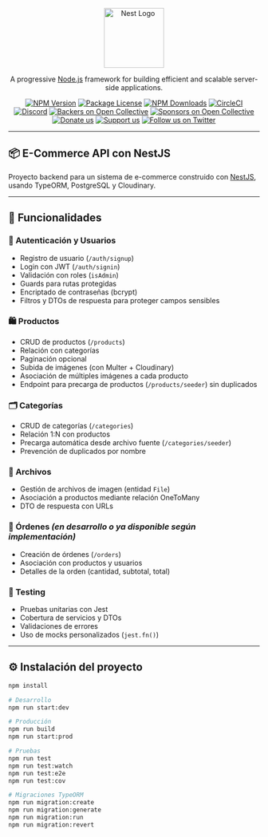 <p align="center">
  <a href="http://nestjs.com/" target="blank"><img src="https://nestjs.com/img/logo-small.svg" width="120" alt="Nest Logo" /></a>
</p>

<p align="center">A progressive <a href="http://nodejs.org" target="_blank">Node.js</a> framework for building efficient and scalable server-side applications.</p>

<p align="center">
  <a href="https://www.npmjs.com/~nestjscore" target="_blank"><img src="https://img.shields.io/npm/v/@nestjs/core.svg" alt="NPM Version" /></a>
  <a href="https://www.npmjs.com/~nestjscore" target="_blank"><img src="https://img.shields.io/npm/l/@nestjs/core.svg" alt="Package License" /></a>
  <a href="https://www.npmjs.com/~nestjscore" target="_blank"><img src="https://img.shields.io/npm/dm/@nestjs/common.svg" alt="NPM Downloads" /></a>
  <a href="https://circleci.com/gh/nestjs/nest" target="_blank"><img src="https://img.shields.io/circleci/build/github/nestjs/nest/master" alt="CircleCI" /></a>
  <a href="https://discord.gg/G7Qnnhy" target="_blank"><img src="https://img.shields.io/badge/discord-online-brightgreen.svg" alt="Discord"/></a>
  <a href="https://opencollective.com/nest#backer" target="_blank"><img src="https://opencollective.com/nest/backers/badge.svg" alt="Backers on Open Collective" /></a>
  <a href="https://opencollective.com/nest#sponsor" target="_blank"><img src="https://opencollective.com/nest/sponsors/badge.svg" alt="Sponsors on Open Collective" /></a>
  <a href="https://paypal.me/kamilmysliwiec" target="_blank"><img src="https://img.shields.io/badge/Donate-PayPal-ff3f59.svg" alt="Donate us"/></a>
  <a href="https://opencollective.com/nest#sponsor"  target="_blank"><img src="https://img.shields.io/badge/Support%20us-Open%20Collective-41B883.svg" alt="Support us"></a>
  <a href="https://twitter.com/nestframework" target="_blank"><img src="https://img.shields.io/twitter/follow/nestframework.svg?style=social&label=Follow" alt="Follow us on Twitter"></a>
</p>

---

## 📦 E-Commerce API con NestJS

Proyecto backend para un sistema de e-commerce construido con [NestJS](https://nestjs.com/), usando TypeORM, PostgreSQL y Cloudinary.

---

## 🚀 Funcionalidades

### 🔐 Autenticación y Usuarios

- Registro de usuario (`/auth/signup`)
- Login con JWT (`/auth/signin`)
- Validación con roles (`isAdmin`)
- Guards para rutas protegidas
- Encriptado de contraseñas (bcrypt)
- Filtros y DTOs de respuesta para proteger campos sensibles

### 🛍️ Productos

- CRUD de productos (`/products`)
- Relación con categorías
- Paginación opcional
- Subida de imágenes (con Multer + Cloudinary)
- Asociación de múltiples imágenes a cada producto
- Endpoint para precarga de productos (`/products/seeder`) sin duplicados

### 🗂️ Categorías

- CRUD de categorías (`/categories`)
- Relación 1:N con productos
- Precarga automática desde archivo fuente (`/categories/seeder`)
- Prevención de duplicados por nombre

### 📁 Archivos

- Gestión de archivos de imagen (entidad `File`)
- Asociación a productos mediante relación OneToMany
- DTO de respuesta con URLs

### 🧾 Órdenes _(en desarrollo o ya disponible según implementación)_

- Creación de órdenes (`/orders`)
- Asociación con productos y usuarios
- Detalles de la orden (cantidad, subtotal, total)

### 🧪 Testing

- Pruebas unitarias con Jest
- Cobertura de servicios y DTOs
- Validaciones de errores
- Uso de mocks personalizados (`jest.fn()`)

---

## ⚙️ Instalación del proyecto

```bash
npm install

# Desarrollo
npm run start:dev

# Producción
npm run build
npm run start:prod

# Pruebas
npm run test
npm run test:watch
npm run test:e2e
npm run test:cov

# Migraciones TypeORM
npm run migration:create
npm run migration:generate
npm run migration:run
npm run migration:revert
```
